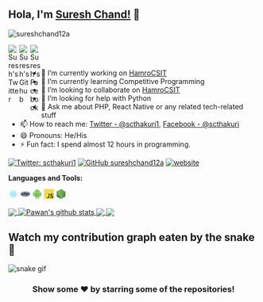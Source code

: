 ## Hola, I'm [Suresh Chand!](https://chandsuresh.com.np) 👋

<p align="left"> <img src="https://komarev.com/ghpvc/?username=sureshchand12a&label=Views&color=blue&style=plastic" alt="sureshchand12a" /> </p>

<a href="https://twitter.com/scthakuri1">
  <img align="left" alt="Suresh's Twitter" width="22px" src="https://cdn.jsdelivr.net/npm/simple-icons@v3/icons/twitter.svg" />
</a>
<a href="https://github.com/sureshchand12a">
  <img align="left" alt="Suresh's Github" width="22px" src="https://cdn.jsdelivr.net/npm/simple-icons@v3/icons/github.svg" />
</a>
<a href="https://www.facebook.com/scthakuri/">
  <img align="left" alt="Suresh's Facebook" width="22px" src="https://cdn.jsdelivr.net/npm/simple-icons@v3/icons/facebook.svg" />
</a>

<br/>
<br/>

- 🔭 I’m currently working on [HamroCSIT](https://hamrocsit.com/)
- 🌱 I’m currently learning Competitive Programming
- 👯 I’m looking to collaborate on [HamroCSIT](https://hamrocsit.com/)
- 🤔 I’m looking for help with Python
- 💬 Ask me about PHP, React Native or any related tech-related stuff
- 📫 How to reach me: [Twitter - @scthakuri1](https://twitter.com/scthakuri1), [Facebook - @scthakuri](https://youtube.com/scthakuri)
- 😄 Pronouns: He/His
- ⚡ Fun fact: I spend almost 12 hours in programming.

[![Twitter: scthakuri1](https://img.shields.io/twitter/follow/scthakuri1?style=social)](https://twitter.com/scthakuri1)
[![GitHub sureshchand12a](https://img.shields.io/github/followers/sureshchand12a?label=follow&style=social)](https://github.com/sureshchand12a)
[![website](https://img.shields.io/badge/PortfolioWebsite-sureshchand.com.np-2648ff?style=flat-square&logo=google-chrome)](https://sureshchand12a.github.io/portfolio/)

**Languages and Tools:**  

<code><img height="20" src="https://raw.githubusercontent.com/github/explore/80688e429a7d4ef2fca1e82350fe8e3517d3494d/topics/react/react.png"></code>
<code><img height="20" src="https://raw.githubusercontent.com/github/explore/80688e429a7d4ef2fca1e82350fe8e3517d3494d/topics/php/php.png"></code>
<code><img height="20" src="https://raw.githubusercontent.com/github/explore/80688e429a7d4ef2fca1e82350fe8e3517d3494d/topics/android/android.png"></code>
<code><img height="20" src="https://raw.githubusercontent.com/github/explore/80688e429a7d4ef2fca1e82350fe8e3517d3494d/topics/javascript/javascript.png"></code>
<code><img height="20" src="https://raw.githubusercontent.com/github/explore/80688e429a7d4ef2fca1e82350fe8e3517d3494d/topics/nodejs/nodejs.png"></code>  

<a href="https://github.com/sureshchand12a">
  <img align="center" src="https://github-readme-stats.vercel.app/api/top-langs/?username=sureshchand12a&theme=light&hide_langs_below=1" />
</a>
<a href="https://github.com/sureshchand12a">
 <img align="center" src="https://github-readme-stats.vercel.app/api?username=sureshchand12a&show_icons=true&theme=light&line_height=27" alt="Pawan's github stats"/>
</a>
<a href="https://github.com/sureshchand12a/chp-ads-block-detector">
  <img align="center" src="https://github-readme-stats.vercel.app/api/pin/?username=sureshchand12a&repo=chp-ads-block-detector&theme=light" />
</a>
<a href="https://github.com/sureshchand12a/Content-Restriction-Plugin">
  <img align="center" src="https://github-readme-stats.vercel.app/api/pin/?username=sureshchand12a&repo=Content-Restriction-Plugin&theme=light" />
</a>


## Watch my contribution graph eaten by the snake🐍
![snake gif](https://github.com/sureshchand12a/sureshchand12a/blob/output/github-contribution-grid-snake.gif)


<div align="center">

### Show some ❤️ by starring some of the repositories!

</div>
